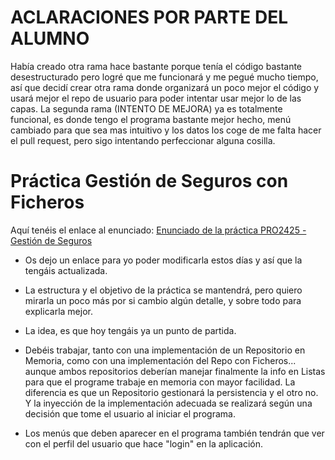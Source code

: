 # ACLARACIONES POR PARTE DEL ALUMNO 

Había creado otra rama hace bastante porque tenía el código bastante desestructurado pero logré que me funcionará y me pegué mucho tiempo, así que decidí crear otra rama donde organizará un poco mejor el código y usará mejor el repo de usuario para poder intentar usar mejor lo de las capas. La segunda rama (INTENTO DE MEJORA) ya es totalmente funcional, es donde tengo el programa bastante mejor hecho, menú cambiado para que sea mas intuitivo y los datos los coge de me falta hacer el pull request, pero sigo intentando perfeccionar alguna cosilla.

# Práctica Gestión de Seguros con Ficheros

Aquí tenéis el enlace al enunciado: [Enunciado de la práctica PRO2425 - Gestión de Seguros](https://github.com/dcanoIESRafaelAlberti/PRO2425_Seguros/blob/main/README.md)

* Os dejo un enlace para yo poder modificarla estos días y así que la tengáis actualizada.

* La estructura y el objetivo de la práctica se mantendrá, pero quiero mirarla un poco más por si cambio algún detalle, y sobre todo para explicarla mejor.

* La idea, es que hoy tengáis ya un punto de partida.

* Debéis trabajar, tanto con una implementación de un Repositorio en Memoria, como con una implementación del Repo con Ficheros... aunque ambos repositorios deberían manejar finalmente la info en Listas para que el programe trabaje en memoria con mayor facilidad. La diferencia es que un Repositorio gestionará la persistencia y el otro no. Y la inyección de la implementación adecuada se realizará según una decisión que tome el usuario al iniciar el programa.

* Los menús que deben aparecer en el programa también tendrán que ver con el perfil del usuario que hace "login" en la aplicación.
